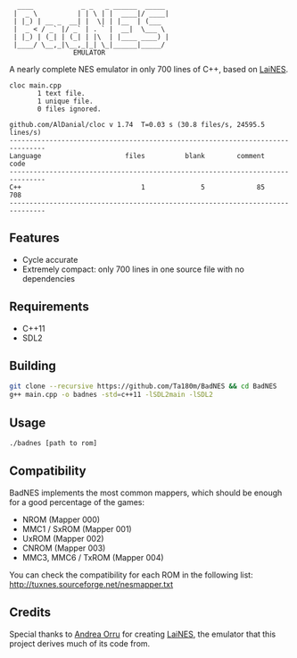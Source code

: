 ```
  ____            _ _   _ ______  _____ 
 |  _ \          | | \ | |  ____|/ ____|
 | |_) | __ _  __| |  \| | |__  | (___  
 |  _ < / _` |/ _` | . ` |  __|  \___ \ 
 | |_) | (_| | (_| | |\  | |____ ____) |
 |____/ \__,_|\__,_|_| \_|______|_____/ 
				EMULATOR
```

A nearly complete NES emulator in only 700 lines of C++, based on [LaiNES](https://github.com/AndreaOrru/LaiNES).

```
cloc main.cpp
       1 text file.
       1 unique file.                              
       0 files ignored.

github.com/AlDanial/cloc v 1.74  T=0.03 s (30.8 files/s, 24595.5 lines/s)
-------------------------------------------------------------------------------
Language                     files          blank        comment           code
-------------------------------------------------------------------------------
C++                              1              5             85            708
-------------------------------------------------------------------------------
```

## Features
- Cycle accurate
- Extremely compact: only 700 lines in one source file with no dependencies

## Requirements
- C++11
- SDL2

## Building
```sh
git clone --recursive https://github.com/Ta180m/BadNES && cd BadNES
g++ main.cpp -o badnes -std=c++11 -lSDL2main -lSDL2
```

## Usage
```sh
./badnes [path to rom]
```

## Compatibility
BadNES implements the most common mappers, which should be enough for a good percentage of the games:
- NROM (Mapper 000)
- MMC1 / SxROM (Mapper 001)
- UxROM (Mapper 002)
- CNROM (Mapper 003)
- MMC3, MMC6 / TxROM (Mapper 004)

You can check the compatibility for each ROM in the following list:
http://tuxnes.sourceforge.net/nesmapper.txt

## Credits
Special thanks to [Andrea Orru](https://github.com/AndreaOrru) for creating [LaiNES](https://github.com/AndreaOrru/LaiNES), the emulator that this project derives much of its code from.